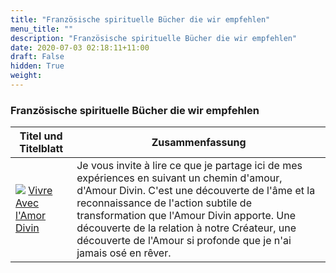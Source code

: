 ```yaml
---
title: "Französische spirituelle Bücher die wir empfehlen"
menu_title: ""
description: "Französische spirituelle Bücher die wir empfehlen"
date: 2020-07-03 02:18:11+11:00
draft: False
hidden: True
weight:
---
```

### Französische spirituelle Bücher die wir empfehlen

**Titel und Titelblatt** | **Zusammenfassung**
---|---
![](/sonstiges/empfehlenswerte-buecher/vivre-avec-l-amour-divin-book-cover-small.jpg/) [Vivre Avec l'Amor Divin](/sonstiges/empfehlenswerte-buecher/vivre-avec-l-amor-divin.pdf/) | Je vous invite à lire ce que je partage ici de mes expériences en suivant un chemin d'amour, d'Amour Divin. C'est une découverte de l'âme et la reconnaissance de l'action subtile de transformation que l'Amour Divin apporte. Une découverte de la relation à notre Créateur, une découverte de l'Amour si profonde que je n'ai jamais osé en rêver.
